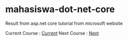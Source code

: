 # mahasiswa-dot-net-core
Result from asp.net core tutorial from microsoft website

Current Course : [Current](https://docs.microsoft.com/en-us/aspnet/core/tutorials/razor-pages/model?view=aspnetcore-2.2&tabs=visual-studio-code)
Next Course : [Next](https://docs.microsoft.com/en-us/aspnet/core/tutorials/razor-pages/page?view=aspnetcore-2.2&tabs=visual-studio)
